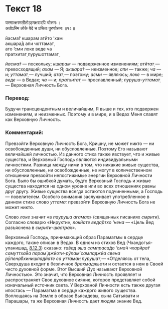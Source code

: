 # Текст 18

यस्मात्क्षरमतीतोऽहमक्षरादपि चोत्तमः ।  
अतोऽस्मि लोके वेदे च प्रथितः पुरुषोत्तमः ॥१८॥

йасма̄т кшарам атӣто ’хам  
акшара̄д апи чоттамат̣  
ато ’сми локе веде ча  
пратхитат̣ пурушоттамат̣

_йасма̄т_ — поскольку; _кшарам_ — подверженное изменениям; _атӣтат̣_ — превосходящий; _ахам_ — Я; _акшара̄т_ — неизменное; _апи_ — также; _ча_ — и; _уттамат̣_ — лучший; _атат̣_ — поэтому; _асми_ — являюсь; _локе_ — в мире; _веде_ — в Ведах; _ча_ — и; _пратхитат̣_ — прославленный; _пуруша-уттамат̣_ — Верховная Личность Бога.

### Перевод:

Будучи трансцендентным и величайшим, Я выше и тех, кто подвержен изменениям, и неизменных. Поэтому и в мире, и в Ведах Меня славят как Верховную Личность.

### Комментарий:

Превзойти Верховную Личность Бога, Кришну, не может никто — ни освобожденные души, ни обусловленные. Поэтому Его называют величайшей личностью. Из данного стиха также явствует, что и живые существа, и Верховный Господь являются индивидуальными личностями. Разница между ними в том, что никакие живые существа, ни обусловленные, ни освобожденные, не могут в количественном отношении превзойти непостижимые энергии Верховной Личности Бога. Было бы ошибкой думать, будто Верховный Господь и живые существа находятся на одном уровне или во всех отношениях равны друг другу. Живые существа всегда остаются подчиненными, а Господь — повелителем. Особого внимания заслуживает употребленное в данном стихе слово _уттама:_ превзойти Верховную Личность Бога не может никто.

Слово _локе_ значит «в _пауруша агамах_» (священных писаниях _смрити_). Согласно словарю «Нирукти», _локйате веда̄ртхо ’нена —_ «Цель Вед разъяснена в _смрити-шастрах_».

Верховный Господь, принимающий образ Параматмы в сердце каждого, также описан в Ведах. В одном из стихов Вед (Чхандогья-упанишад, [8.12.3](#)) сказано: _та̄вад эша сампраса̄до ’сма̄ч чхарӣра̄т самуттха̄йа парам̇ джйоти-рӯпам̇ сампаджйа свена рӯпен̣а̄бхинишпадйате са уттаман̣ пурушат̣_ — «Отделяясь от тела, Сверхдуша входит в безличное _брахмаджьоти_ и остается в нем в Своей чисто духовной форме. Этот Высший Дух называют Верховной Личностью». Это значит, что Верховная Личность проявляет и распространяет Свое духовное сияние, которое представляет собой изначальный источник света. У Верховной Личности есть также другая ипостась — Параматма в сердце каждого живого существа. Воплощаясь на Земле в образе Вьясадевы, сына Сатьявати и Парашары, та же Верховная Личность дает людям знание Вед.